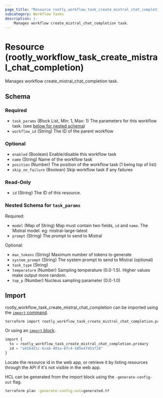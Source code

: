 ```yaml
---
page_title: "Resource rootly_workflow_task_create_mistral_chat_completion - terraform-provider-rootly"
subcategory: Workflow Tasks
description: |-
    Manages workflow create_mistral_chat_completion task.
---
```


# Resource (rootly_workflow_task_create_mistral_chat_completion)

Manages workflow create_mistral_chat_completion task.



<!-- schema generated by tfplugindocs -->
## Schema

### Required

- `task_params` (Block List, Min: 1, Max: 1) The parameters for this workflow task. (see [below for nested schema](#nestedblock--task_params))
- `workflow_id` (String) The ID of the parent workflow

### Optional

- `enabled` (Boolean) Enable/disable this workflow task
- `name` (String) Name of the workflow task
- `position` (Number) The position of the workflow task (1 being top of list)
- `skip_on_failure` (Boolean) Skip workflow task if any failures

### Read-Only

- `id` (String) The ID of this resource.

<a id="nestedblock--task_params"></a>
### Nested Schema for `task_params`

Required:

- `model` (Map of String) Map must contain two fields, `id` and `name`. The Mistral model. eg: mistral-large-latest
- `prompt` (String) The prompt to send to Mistral

Optional:

- `max_tokens` (String) Maximum number of tokens to generate
- `system_prompt` (String) The system prompt to send to Mistral (optional)
- `task_type` (String)
- `temperature` (Number) Sampling temperature (0.0-1.5). Higher values make output more random.
- `top_p` (Number) Nucleus sampling parameter (0.0-1.0)

## Import

rootly_workflow_task_create_mistral_chat_completion can be imported using the [`import` command](https://developer.hashicorp.com/terraform/cli/commands/import).

```sh
terraform import rootly_workflow_task_create_mistral_chat_completion.primary a816421c-6ceb-481a-87c4-585e47451f24
```

Or using an [`import` block](https://developer.hashicorp.com/terraform/language/import).

```terraform
import {
  to = rootly_workflow_task_create_mistral_chat_completion.primary
  id = "a816421c-6ceb-481a-87c4-585e47451f24"
}
```

Locate the resource id in the web app, or retrieve it by listing resources through the API if it's not visible in the web app.

HCL can be generated from the import block using the `-generate-config-out` flag.

```sh
terraform plan -generate-config-out=generated.tf
```
